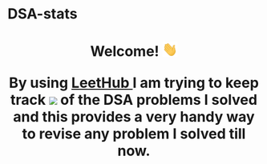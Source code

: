 # DSA-stats
<h1 align="center">Welcome! <img src="https://raw.githubusercontent.com/ABSphreak/ABSphreak/master/gifs/Hi.gif" width="30px">
<p align="center">
  <div>
    By using <b><a href="https://github.com/QasimWani/LeetHub" target='blank'> LeetHub </a></b> I am trying to keep track 
    <img src="https://media.giphy.com/media/iY8CRBdQXODJSCERIr/giphy.gif" width="30px" >  of the DSA problems I solved and this provides a very handy way to revise any problem I solved till now.
  </div>
</p>
